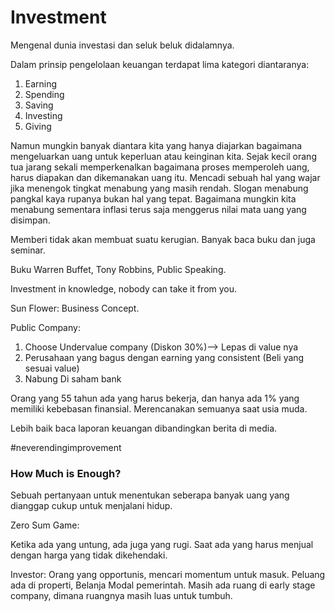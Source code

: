# Investment

Mengenal dunia investasi dan seluk beluk didalamnya. 

Dalam prinsip pengelolaan keuangan terdapat lima kategori diantaranya:

1. Earning
2. Spending
3. Saving
4. Investing
5. Giving

Namun mungkin banyak diantara kita yang hanya diajarkan bagaimana mengeluarkan uang untuk keperluan atau keinginan kita. Sejak kecil orang tua jarang sekali memperkenalkan bagaimana proses memperoleh uang, harus diapakan dan dikemanakan uang itu. Mencadi sebuah hal yang wajar jika menengok tingkat menabung yang masih rendah. Slogan menabung pangkal kaya rupanya bukan hal yang tepat. Bagaimana mungkin kita menabung sementara inflasi terus saja menggerus nilai mata uang yang disimpan.



Memberi tidak akan membuat suatu kerugian. Banyak baca buku dan juga seminar. 

Buku Warren Buffet, Tony Robbins, Public Speaking. 

Investment in knowledge, nobody can take it from you.  

Sun Flower: Business Concept. 

Public Company: 

1. Choose Undervalue company \(Diskon 30%\)--&gt; Lepas di value nya
2. Perusahaan yang bagus dengan earning yang consistent \(Beli yang sesuai value\)
3. Nabung Di saham bank

Orang yang 55 tahun ada yang harus bekerja, dan hanya ada 1% yang memiliki kebebasan finansial. Merencanakan semuanya saat usia muda. 

Lebih baik baca laporan keuangan dibandingkan berita di media. 

\#neverendingimprovement



### How Much is Enough?

Sebuah pertanyaan untuk menentukan seberapa banyak uang yang dianggap cukup untuk menjalani hidup. 



Zero Sum Game:

Ketika ada yang untung, ada juga yang rugi. Saat ada yang harus menjual dengan harga yang tidak dikehendaki. 



Investor: Orang yang opportunis, mencari momentum untuk masuk. Peluang ada di properti, Belanja Modal pemerintah. Masih ada ruang di early stage company, dimana ruangnya masih luas untuk tumbuh.  



